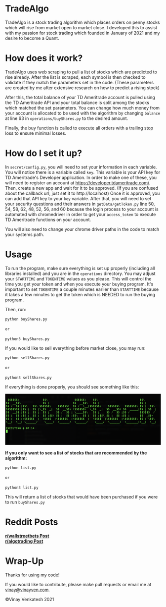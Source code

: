 # TradeAlgo

TradeAlgo is a stock trading algorithm which places orders on penny stocks which will rise from market open to market close.
I developed this to assist with my passion for stock trading which founded in January of 2021 and my desire to become a Quant.

# How does it work?

TradeAlgo uses web scraping to pull a list of stocks which are predicted to rise already. After the list is scraped, each symbol is then
checked to validate if they match the parameters set in the code. (These parameters are created by me after extensive research on how to predict a rising stock)

After this, the total balance of your TD Ameritrade account is pulled using the TD Ameritrade API and your total balance is split among the stocks which matched the set 
parameters. You can change how much money from your account is allocated to be used with the algorithm by changing `balance` at line 63 in `operations/buyShares.py` to
the desired amount.

Finally, the buy function is called to execute all orders with a trailing stop loss to ensure minimal losses.

# How do I set it up?

In `secret/config.py`, you will need to set your information in each variable. You will notice there is a variable called `key`. This variable is your API key for TD Ameritrade's Developer application. In order to make one of these, you will need to register an account at https://developer.tdameritrade.com/. Then, create a new app and wait for it to be approved. (If you are confused about the callback url, just set it to http://localhost) Once it is approved, you can add that API key to your `key` variable. After that, you will need to set your security questions and their answers in `getData/getToken.py` line 50, 54, 58, 62, 48, 52, 56, and 60 because the login process to your account is automated with chromedriver in order to get your `access_token` to execute TD Ameritrade functions on your account.

You will also need to change your chrome driver paths in the code to match your systems path.

# Usage

To run the program, make sure everything is set up properly (including all libraries installed) and you are in the `operations` directory. You may adjust your `STARTTIME` and
`TOKENTIME` values as you please. This will control the time you get your token and when you execute your buying program. It's important to set `TOKENTIME` a couple minutes 
earlier than `STARTTIME` because it takes a few minutes to get the token which is NEEDED to run the buying program.

Then, run:
```
python buyShares.py

or

python3 buyShares.py
```

If you would like to sell everything before market close, you may run:
```
python sellShares.py

or

python3 sellShares.py
```

If everything is done properly, you should see something like this:

![Correct Representation](demo.png "Demo")

**If you only want to see a list of stocks that are recommended by the algorithm:** 

```
python list.py

or

python3 list.py
```

This will return a list of stocks that would have been purchased if you were to run `buyShares.py`

# Reddit Posts

[**r/wallstreetbets Post**](https://www.reddit.com/r/wallstreetbets/comments/mubgbg/a_14_yearolds_take_on_algorithmic_stock_trading/) <br>
[**r/algotrading Post**](https://www.reddit.com/r/algotrading/comments/mubrws/a_14_yearolds_take_on_algorithmic_stock_trading/)

# Wrap-Up

Thanks for using my code!

If you would like to contribute, please make pull requests or email me at <vinay@vinayven.com>.


©Vinay Venkatesh 2021

